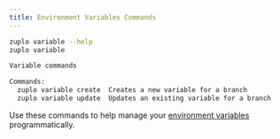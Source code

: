 ```yaml
---
title: Environment Variables Commands
---
```


```bash
zuplo variable --help
zuplo variable

Variable commands

Commands:
  zuplo variable create  Creates a new variable for a branch
  zuplo variable update  Updates an existing variable for a branch
```

Use these commands to help manage your
[environment variables](../articles/environment-variables.md) programmatically.
